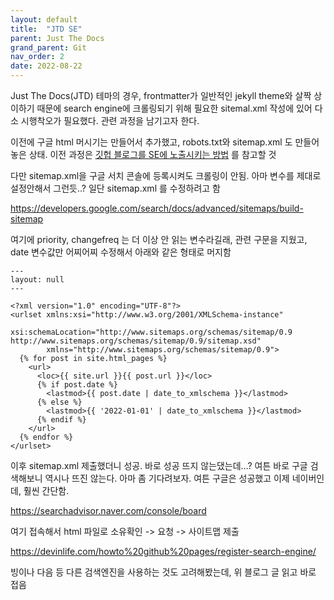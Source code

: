 ```yaml
---
layout: default
title:  "JTD SE"
parent: Just The Docs
grand_parent: Git
nav_order: 2
date: 2022-08-22
---
```


Just The Docs(JTD) 테마의 경우, frontmatter가 일반적인 jekyll theme와 살짝 상이하기 때문에 search engine에 크롤링되기 위해 필요한 sitemal.xml 작성에 있어 다소 시행착오가 필요했다. 관련 과정을 남기고자 한다.

이전에 구글 html 머시기는 만들어서 추가했고, robots.txt와 sitemap.xml 도 만들어놓은 상태. 이전 과정은 [깃헙 블로그를 SE에 노출시키는 방법](https://s-seo.github.io/docs/git/googlesearch/) 를 참고할 것

다만 sitemap.xml을 구글 서치 콘솔에 등록시켜도 크롤링이 안됨. 아마 변수를 제대로 설정안해서 그런듯..? 일단 sitemap.xml 를 수정하려고 함

https://developers.google.com/search/docs/advanced/sitemaps/build-sitemap

여기에 priority, changefreq 는 더 이상 안 읽는 변수라길래, 관련 구문을 지웠고, date 변수값만 어찌어찌 수정해서 아래와 같은 형태로 머지함

```
---
layout: null
---

<?xml version="1.0" encoding="UTF-8"?>
<urlset xmlns:xsi="http://www.w3.org/2001/XMLSchema-instance"
        xsi:schemaLocation="http://www.sitemaps.org/schemas/sitemap/0.9 http://www.sitemaps.org/schemas/sitemap/0.9/sitemap.xsd"
        xmlns="http://www.sitemaps.org/schemas/sitemap/0.9">
  {% for post in site.html_pages %}
    <url>
      <loc>{{ site.url }}{{ post.url }}</loc>
      {% if post.date %}
        <lastmod>{{ post.date | date_to_xmlschema }}</lastmod>
      {% else %}
        <lastmod>{{ '2022-01-01' | date_to_xmlschema }}</lastmod>
      {% endif %}
    </url>
  {% endfor %}
</urlset>
```

이후 sitemap.xml 제출했더니 성공. 바로 성공 뜨지 않는댔는데…? 여튼 바로 구글 검색해보니 역시나 뜨진 않는다. 아마 좀 기다려보자. 여튼 구글은 성공했고 이제 네이버인데, 훨씬 간단함.

https://searchadvisor.naver.com/console/board

여기 접속해서 html 파일로 소유확인 -> 요청 -> 사이트맵 제출

https://devinlife.com/howto%20github%20pages/register-search-engine/

빙이나 다음 등 다른 검색엔진을 사용하는 것도 고려해봤는데, 위 블로그 글 읽고 바로 접음


